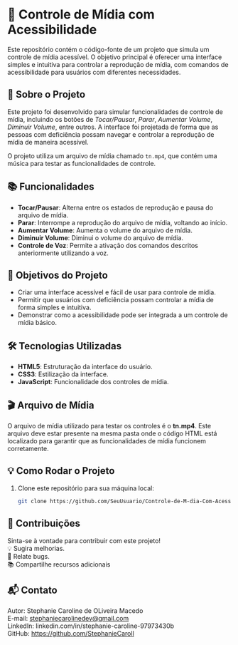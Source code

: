 # 🎵 Controle de Mídia com Acessibilidade

Este repositório contém o código-fonte de um projeto que simula um controle de mídia acessível. O objetivo principal é oferecer uma interface simples e intuitiva para controlar a reprodução de mídia, com comandos de acessibilidade para usuários com diferentes necessidades.

## 🌟 Sobre o Projeto

Este projeto foi desenvolvido para simular funcionalidades de controle de mídia, incluindo os botões de *Tocar/Pausar*, *Parar*, *Aumentar Volume*, *Diminuir Volume*, entre outros. A interface foi projetada de forma que as pessoas com deficiência possam navegar e controlar a reprodução de mídia de maneira acessível.<br>

O projeto utiliza um arquivo de mídia chamado `tn.mp4`, que contém uma música para testar as funcionalidades de controle.

## 📚 Funcionalidades

- **Tocar/Pausar**: Alterna entre os estados de reprodução e pausa do arquivo de mídia.
- **Parar**: Interrompe a reprodução do arquivo de mídia, voltando ao início.
- **Aumentar Volume**: Aumenta o volume do arquivo de mídia.
- **Diminuir Volume**: Diminui o volume do arquivo de mídia.
- **Controle de Voz**: Permite a ativação dos comandos descritos anteriormente utilizando a voz.

## 🚀 Objetivos do Projeto

- Criar uma interface acessível e fácil de usar para controle de mídia.
- Permitir que usuários com deficiência possam controlar a mídia de forma simples e intuitiva.
- Demonstrar como a acessibilidade pode ser integrada a um controle de mídia básico.

## 🛠️ Tecnologias Utilizadas

- **HTML5**: Estruturação da interface do usuário.
- **CSS3**: Estilização da interface.
- **JavaScript**: Funcionalidade dos controles de mídia.

## 🎬 Arquivo de Mídia

O arquivo de mídia utilizado para testar os controles é o **tn.mp4**. Este arquivo deve estar presente na mesma pasta onde o código HTML está localizado para garantir que as funcionalidades de mídia funcionem corretamente.

## 💡 Como Rodar o Projeto

1. Clone este repositório para sua máquina local:
   ```bash
   git clone https://github.com/SeuUsuario/Controle-de-M-dia-Com-Acessibilidade.git

## 🤝 Contribuições
Sinta-se à vontade para contribuir com este projeto! <br>
💡 Sugira melhorias. <br>
🐛 Relate bugs. <br>
📚 Compartilhe recursos adicionais <br>

## 📬 Contato
Autor: Stephanie Caroline de OLiveira Macedo  <br>
E-mail: stephaniecarolinedev@gmail.com <br>
LinkedIn: linkedin.com/in/stephanie-caroline-97973430b <br>
GitHub: https://github.com/StephanieCaroll <br>

